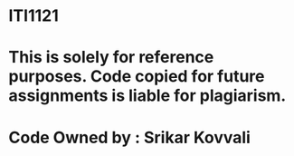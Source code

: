 # ITI1121
# This is solely for reference purposes. Code copied for future assignments is liable for plagiarism. 
# Code Owned by : Srikar Kovvali
